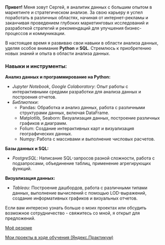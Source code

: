 **Привет!** Меня зовут Сергей, я аналитик данных с большим опытом в маркетинге и стратегическом анализе. За свою карьеру я успел поработать в различных областях, начиная от интернет-рекламы и заканчивая проведением глубоких маркетинговых исследований и разработкой стратегий и рекомендаций для улучшения бизнес-процессов и коммуникации.

В настоящее время я развиваю свои навыки в области анализа данных, уделяя особое внимание **Python** и **SQL**. Стремлюсь к приобретению новых знаний и опыта в области анализа данных.

### Навыки и инструменты:
**Анализ данных и программирование на Python:**
- *Jupyter Notebook*, *Google Colaboratory*: Опыт работы с интерактивными средами разработки для анализа данных и построения отчетов.
- *Библиотеки*:
  - Pandas: Обработка и анализ данных, работа с различными структурами данных, включая DataFrame.
  - Matplotlib, Seaborn: Визуализация данных, построение различных графиков и диаграмм.
  - Folium: Создание интерактивных карт и визуализация географических данных.
  - Numpy: Работа с массивами и выполнение числовых расчетов.

**Базы данных и SQL:**
- *PostgreSQL*: Написание SQL-запросов разной сложности, работа с подзапросами, объединение таблиц, применение агрегирующих функций.

**Визуализация данных:**
- *Tableau*: Построение дашбордов, работа с различными типами данных, выполнение вычислений с помощью LOD-выражений, создание информативных графиков и визуальных отчетов.


Если вам интересно узнать больше о моих проектах или обсудить возможное сотрудничество - свяжитесь со мной, я открыт для предложений.  

[Моё резюме](https://amethyst-shroud-0bf.notion.site/2f264693ef5148de8e10fd8e46bea961)

[Мои проекты в ходе обучения (Яндекс.Практикум)](https://github.com/serobabov/practicum.yandex.git)
